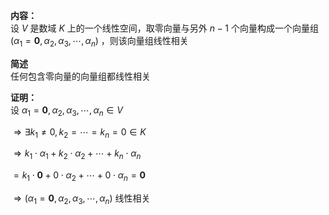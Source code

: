**内容：**  
设 $V$ 是数域 $K$ 上的一个线性空间，取零向量与另外 $n-1$ 个向量构成一个向量组 $(\alpha_1=\mathbf0,\alpha_2,\alpha_3,\cdots,\alpha_n)$ ，则该向量组线性相关  
  
**简述**  
任何包含零向量的向量组都线性相关  
  
**证明：**  
设 $\alpha_1=\mathbf0,\alpha_2,\alpha_3,\cdots,\alpha_n\in V$   
  
 $\Rightarrow\exists k_1\neq0,k_2=\cdots=k_n=0\in K$   
  
 $\Rightarrow k_1\cdot\alpha_1+k_2\cdot\alpha_2  
+\cdots+k_n\cdot\alpha_n$   
  
 $=k_1\cdot\mathbf0+0\cdot\alpha_2  
+\cdots+0\cdot\alpha_n=\mathbf0$   
  
 $\Rightarrow(\alpha_1=\mathbf0,\alpha_2,\alpha_3,\cdots,\alpha_n)$ 线性相关  
